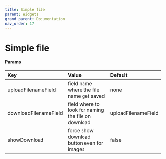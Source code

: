 ```yaml
---
title: Simple file
parent: Widgets
grand_parent: Documentation
nav_order: 17
---
```


# Simple file


#### Params

| Key                       | Value                                                 | Default                   |
|:--------------------------|:------------------------------------------------------|:--------------------------|
| uploadFilenameField       | field name where the file name get saved              | none |
| downloadFilenameField     | field where to look for naming the file on download   | uploadFilenameField |
| showDownload              | force show download button even for images            | false |
